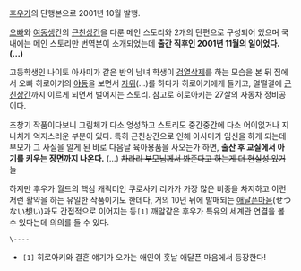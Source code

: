 [후우가](%ED%9B%84%EC%9A%B0%EA%B0%80.md)의 단행본으로 2001년 10월 발행.

[오빠](%EC%98%A4%EB%B9%A0.md)와 [여동생](%EC%97%AC%EB%8F%99%EC%83%9D.md)간의
[근친상간](%EA%B7%BC%EC%B9%9C%EC%83%81%EA%B0%84.md)을 다룬 메인 스토리와 2개의 단편으로 구성되어
있으며 국내에는 메인 스토리만 번역본이 소개되었는데 **출간 직후인 2001년 11월의 일이었다. (...)**

고등학생인 나이토 아사미가 같은 반의 남녀 학생이
[검열삭제](%EA%B2%80%EC%97%B4%EC%82%AD%EC%A0%9C.md)를 하는 모습을 본 뒤 집에서 오빠 히로아키의
[야동](%EC%95%BC%EB%8F%99.md)을 보면서 [자위](%EC%9E%90%EC%9C%84.md)(...)를 하다가
히로아키에게 들키고, 얼떨결에 [근친상간](%EA%B7%BC%EC%B9%9C%EC%83%81%EA%B0%84.md)까지 이르게 되면서
벌어지는 스토리. 참고로 히로아키는 27살의 자동차 정비공이다.

초창기 작품이다보니 그림체가 다소 엉성하고 스토리도 중간중간에 다소 어이없거나 지나치게 억지스러운 부분이 있다. 특히 근친상간으로 인해
아사미가 임신을 하게 되는데 부모가 그 사실을 알게 된 바로 다음날 육아용품을 사오는가 하면, **출산 후 교실에서 아기를 키우는 장면까지
나온다.** (...) <del>차라리 부모님께서 봐준다고 하는게 더 현실성 있거늘</del>

하지만 후우가 월드의 핵심 캐릭터인 쿠로사키 리카가 가장 많은 비중을 차지하고 이런저런 활약을 하는 유일한 작품이기도 한데다, 거의 10년
뒤에 발매되는 [애달픈마음](%EC%95%A0%EB%8B%AC%ED%94%88%20%EB%A7%88%EC%9D%8C.md)(せつない想い)과도 간접적으로
이어지는 등`[1]` 깨알같은 후우가 특유의 세계관 연결을 볼 수 있다는데 의의를 둘 수 있다.

`\----`

  * `[1]` 히로아키와 결혼 얘기가 오가는 애인이 훗날 애달픈 마음에서 등장한다!

